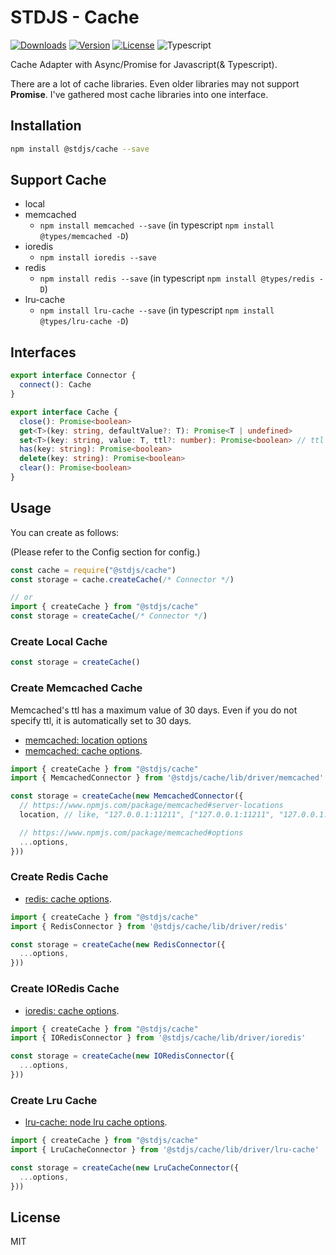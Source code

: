 # STDJS - Cache

[![Downloads](https://img.shields.io/npm/dt/@stdjs/cache.svg?style=flat-square)](https://npmcharts.com/compare/@stdjs/cache?minimal=true)
[![Version](https://img.shields.io/npm/v/@stdjs/cache.svg?style=flat-square)](https://www.npmjs.com/package/@stdjs/cache)
[![License](https://img.shields.io/npm/l/@stdjs/cache.svg?style=flat-square)](https://www.npmjs.com/package/@stdjs/cache)
![Typescript](https://img.shields.io/badge/language-Typescript-007acc.svg?style=flat-square)

Cache Adapter with Async/Promise for Javascript(& Typescript).

There are a lot of cache libraries. Even older libraries may not support **Promise**. I've gathered most cache libraries into one interface.

## Installation

```bash
npm install @stdjs/cache --save
```

## Support Cache

- local
- memcached
  - `npm install memcached --save` (in typescript `npm install @types/memcached -D`)
- ioredis
  - `npm install ioredis --save`
- redis
  - `npm install redis --save` (in typescript `npm install @types/redis -D`)
- lru-cache
  - `npm install lru-cache --save` (in typescript `npm install @types/lru-cache -D`)

## Interfaces

```typescript
export interface Connector {
  connect(): Cache
}

export interface Cache {
  close(): Promise<boolean>
  get<T>(key: string, defaultValue?: T): Promise<T | undefined>
  set<T>(key: string, value: T, ttl?: number): Promise<boolean> // ttl unit is `seconds`
  has(key: string): Promise<boolean>
  delete(key: string): Promise<boolean>
  clear(): Promise<boolean>
}
```

## Usage

You can create as follows:

(Please refer to the Config section for config.)

```javascript
const cache = require("@stdjs/cache")
const storage = cache.createCache(/* Connector */)

// or
import { createCache } from "@stdjs/cache"
const storage = createCache(/* Connector */)
```

### Create Local Cache

```ts
const storage = createCache()
```

### Create Memcached Cache

Memcached's ttl has a maximum value of 30 days. Even if you do not specify ttl, it is automatically set to 30 days.

- [memcached: location options](https://www.npmjs.com/package/memcached#server-locations)
- [memcached: cache options](https://github.com/3rd-Eden/memcached#options).

```ts
import { createCache } from "@stdjs/cache" 
import { MemcachedConnector } from '@stdjs/cache/lib/driver/memcached'

const storage = createCache(new MemcachedConnector({
  // https://www.npmjs.com/package/memcached#server-locations
  location, // like, "127.0.0.1:11211", ["127.0.0.1:11211", "127.0.0.1:11212"] ...

  // https://www.npmjs.com/package/memcached#options
  ...options,
}))
```

### Create Redis Cache

- [redis: cache options](https://www.npmjs.com/package/redis#rediscreateclient).

```ts
import { createCache } from "@stdjs/cache" 
import { RedisConnector } from '@stdjs/cache/lib/driver/redis'

const storage = createCache(new RedisConnector({
  ...options,
}))
```

### Create IORedis Cache

- [ioredis: cache options](https://github.com/luin/ioredis/blob/master/API.md#new-redisport-host-options).

```ts
import { createCache } from "@stdjs/cache" 
import { IORedisConnector } from '@stdjs/cache/lib/driver/ioredis'

const storage = createCache(new IORedisConnector({
  ...options,
}))
```

### Create Lru Cache

- [lru-cache: node lru cache options](https://github.com/isaacs/node-lru-cache#options).

```ts
import { createCache } from "@stdjs/cache" 
import { LruCacheConnector } from '@stdjs/cache/lib/driver/lru-cache'

const storage = createCache(new LruCacheConnector({
  ...options,
}))
```

## License

MIT
